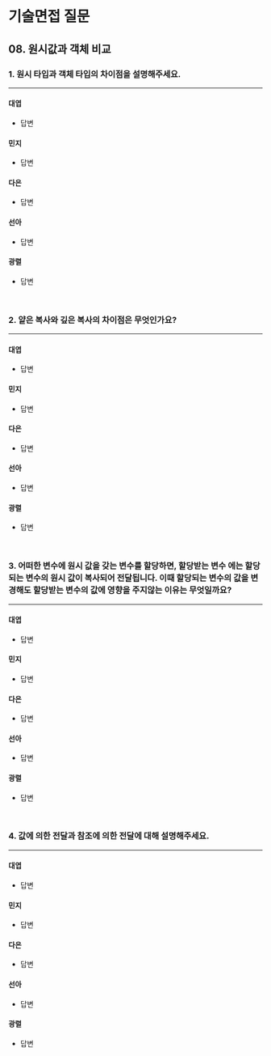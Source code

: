 # 기술면접 질문

## 08. 원시값과 객체 비교

### 1. 원시 타입과 객체 타입의 차이점을 설명해주세요.

<hr>

#### 대엽

- 답변

#### 민지

- 답변

#### 다은

- 답변

#### 선아

- 답변

#### 광렬

- 답변

<br>

### 2. 얕은 복사와 깊은 복사의 차이점은 무엇인가요?

<hr>

#### 대엽

- 답변

#### 민지

- 답변

#### 다은

- 답변

#### 선아

- 답변

#### 광렬

- 답변

<br>

### 3. 어떠한 변수에 원시 값을 갖는 변수를 할당하면, 할당받는 변수 에는 할당되는 변수의 원시 값이 복사되어 전달됩니다. 이때 할당되는 변수의 값을 변경해도 할당받는 변수의 값에 영향을 주지않는 이유는 무엇일까요?

<hr>

#### 대엽

- 답변

#### 민지

- 답변

#### 다은

- 답변

#### 선아

- 답변

#### 광렬

- 답변

<br>

### 4. 값에 의한 전달과 참조에 의한 전달에 대해 설명해주세요.

<hr>

#### 대엽

- 답변

#### 민지

- 답변

#### 다은

- 답변

#### 선아

- 답변

#### 광렬

- 답변

